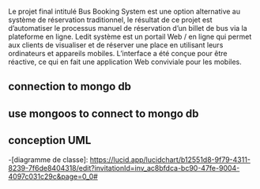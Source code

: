 Le projet final intitulé Bus Booking System est une option alternative au système de réservation traditionnel, le résultat de ce projet est d’automatiser le processus manuel de réservation d’un billet de bus via la plateforme en ligne. Ledit système est un portail Web / en ligne qui permet aux clients de visualiser et de réserver une place en utilisant leurs ordinateurs et appareils mobiles. L’interface a été conçue pour être réactive, ce qui en fait une application Web conviviale pour les mobiles.

## connection to mongo db 
## use mongoos to connect to mongo db

## conception UML 
 -[diagramme de classe]: https://lucid.app/lucidchart/b12551d8-9f79-4311-8239-7f6de8404318/edit?invitationId=inv_ac8bfdca-bc90-47fe-9004-4097c031c29c&page=0_0#




